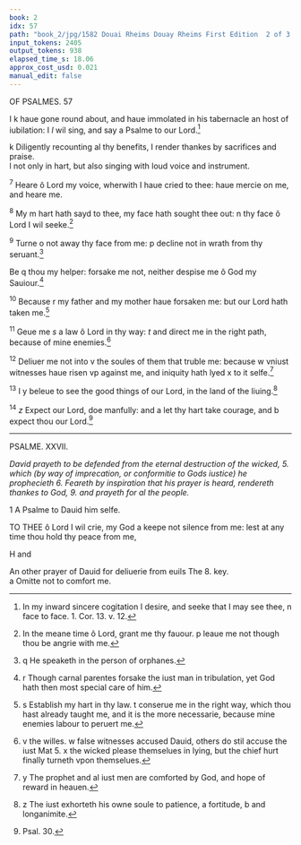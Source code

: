 ```yaml
---
book: 2
idx: 57
path: "book_2/jpg/1582 Douai Rheims Douay Rheims First Edition  2 of 3 1610 Old Testament.pdf-57.jpg"
input_tokens: 2405
output_tokens: 938
elapsed_time_s: 18.06
approx_cost_usd: 0.021
manual_edit: false
---
```

OF PSALMES. 57

I k haue gone round about, and haue immolated in his tabernacle an host of iubilation: I *l* wil sing, and say a Psalme to our Lord.[^1]

<aside>k Diligently recounting al thy benefits, I render thankes by sacrifices and praise.</aside>

<aside>l not only in hart, but also singing with loud voice and instrument.</aside>

<sup>7</sup> Heare ô Lord my voice, wherwith I haue cried to thee: haue mercie on me, and heare me.

<sup>8</sup> My m hart hath sayd to thee, my face hath sought thee out: n thy face ô Lord I wil seeke.[^2]

<sup>9</sup> Turne o not away thy face from me: p decline not in wrath from thy seruant.[^3]

Be q thou my helper: forsake me not, neither despise me ô God my Sauiour.[^4]

<sup>10</sup> Because r my father and my mother haue forsaken me: but our Lord hath taken me.[^5]

<sup>11</sup> Geue me *s* a law ô Lord in thy way: *t* and direct me in the right path, because of mine enemies.[^6]

<sup>12</sup> Deliuer me not into v the soules of them that truble me: because w vniust witnesses haue risen vp against me, and iniquity hath lyed x to it selfe.[^7]

<sup>13</sup> I y beleue to see the good things of our Lord, in the land of the liuing.[^8]

<sup>14</sup> *z* Expect our Lord, doe manfully: and a let thy hart take courage, and b expect thou our Lord.[^9]

---

PSALME. XXVII.

*David prayeth to be defended from the eternal destruction of the wicked, 5. which (by way of imprecation, or conformitie to Gods iustice) he prophecieth 6. Feareth by inspiration that his prayer is heard, rendereth thankes to God, 9. and prayeth for al the people.*

1 A Psalme to Dauid him selfe.

TO THEE ô Lord I wil crie, my God a keepe not silence from me: lest at any time thou hold thy peace from me,

H and

[^1]: In my inward sincere cogitation I desire, and seeke that I may see thee, n face to face. 1. Cor. 13. v. 12.

[^2]: In the meane time ô Lord, grant me thy fauour. p leaue me not though thou be angrie with me.

[^3]: q He speaketh in the person of orphanes.

[^4]: r Though carnal parentes forsake the iust man in tribulation, yet God hath then most special care of him.

[^5]: s Establish my hart in thy law. t conserue me in the right way, which thou hast already taught me, and it is the more necessarie, because mine enemies labour to peruert me.

[^6]: v the willes. w false witnesses accused Dauid, others do stil accuse the iust Mat 5. x the wicked please themselues in lying, but the chief hurt finally turneth vpon themselues.

[^7]: y The prophet and al iust men are comforted by God, and hope of reward in heauen.

[^8]: z The iust exhorteth his owne soule to patience, a fortitude, b and longanimite.

[^9]: Psal. 30.

<aside>An other prayer of Dauid for deliuerie from euils The 8. key.</aside>

<aside>a Omitte not to comfort me.</aside>